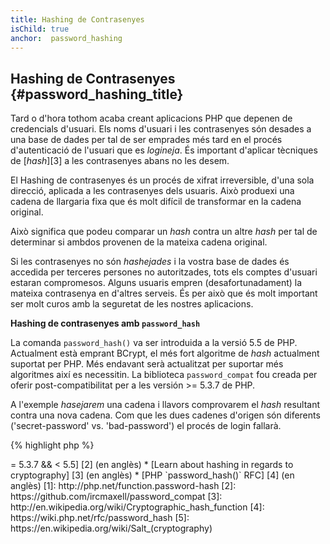 ```yaml
---
title: Hashing de Contrasenyes
isChild: true
anchor:  password_hashing
---
```


## Hashing de Contrasenyes {#password_hashing_title}

Tard o d'hora tothom acaba creant aplicacions PHP que depenen de credencials d'usuari. Els noms d'usuari i les contrasenyes són desades a una base de dades per tal de ser emprades més tard en el procés d'autenticació de l'usuari que es *logineja*. És important d'aplicar tècniques de [_hash_][3] a les contrasenyes abans no les desem. 

El Hashing de contrasenyes és un procés de xifrat irreversible, d'una sola direcció, aplicada a les contrasenyes dels usuaris. Això produexi una cadena de llargaria fixa que és molt difícil de transformar en la cadena original.

Això significa que podeu comparar un *hash* contra un altre *hash* per tal de determinar si ambdos provenen de la mateixa cadena original.

Si les contrasenyes no són *hashejades* i la vostra base de dades és accedida per terceres persones no autoritzades, tots els comptes d'usuari estaran compromesos. Alguns usuaris empren (desafortunadament) la mateixa contrasenya en d'altres serveis. És per això que és molt important ser molt curos amb la seguretat de les nostres aplicacions.


**Hashing de contrasenyes amb `password_hash`**

La comanda `password_hash()` va ser introduida a la versió 5.5 de PHP. Actualment està emprant BCrypt, el més fort algoritme de *hash* actualment suportat per PHP. Més endavant serà actualitzat per suportar més algoritmes així es necessitin. La biblioteca `password_compat` fou creada per oferir post-compatibilitat per a les versión >= 5.3.7 de PHP.

A l'exemple *hasejarem* una cadena i llavors comprovarem el *hash* resultant contra una nova cadena. Com que les dues cadenes d'origen són diferents ('secret-password' vs. 'bad-password') el procés de login fallarà.

{% highlight php %}
<?php
require 'password.php';

$passwordHash = password_hash('secret-password', PASSWORD_DEFAULT);

if (password_verify('bad-password', $passwordHash)) {
    // Correct Password
} else {
    // Wrong password
}
{% endhighlight %}  

s'encarrega del "salt" de la contrasenya per tu. El "salt" s'emmagatzema durant el transcurs de l'algoritme i té el cost com a part del "hash". 'password_verify()' extreu aquest per determinar com s'ha de comprovar la contrasenya, llavors no necessites separar el camp de la base de dades per emmagatzemar els "salts" 

* [Per saber més sobre `password_hash()`] [1] (en anglès)
* [`password_compat` per PHP >= 5.3.7 && < 5.5] [2] (en anglès)
* [Learn about hashing in regards to cryptography] [3] (en anglès)
* [PHP `password_hash()` RFC] [4] (en anglès)


[1]: http://php.net/function.password-hash
[2]: https://github.com/ircmaxell/password_compat
[3]: http://en.wikipedia.org/wiki/Cryptographic_hash_function
[4]: https://wiki.php.net/rfc/password_hash
[5]: https://en.wikipedia.org/wiki/Salt_(cryptography)
